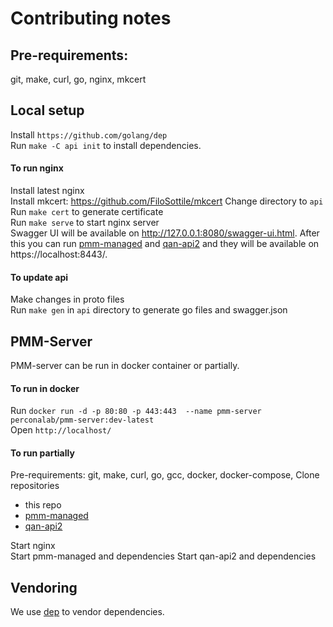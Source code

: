 # Contributing notes

## Pre-requirements: 
git, make, curl, go, nginx, mkcert

## Local setup
Install `https://github.com/golang/dep`  
Run `make -C api init` to install dependencies.

#### To run nginx 
Install latest nginx  
Install mkcert: https://github.com/FiloSottile/mkcert
Change directory to `api`    
Run `make cert` to generate certificate  
Run `make serve` to start nginx server    
Swagger UI will be available on http://127.0.0.1:8080/swagger-ui.html.
After this you can run [pmm-managed](http://github.com/percona/pmm-managed/) and [qan-api2](https://github.com/percona/qan-api2/)
and they will be available on https://localhost:8443/.

#### To update api
Make changes in proto files  
Run `make gen` in `api` directory to generate go files and swagger.json


## PMM-Server
PMM-server can be run in docker container or partially.

#### To run in docker
Run `docker run -d -p 80:80 -p 443:443  --name pmm-server perconalab/pmm-server:dev-latest`  
Open `http://localhost/`  

#### To run partially
Pre-requirements: git, make, curl, go, gcc, docker, docker-compose, 
Clone repositories
* this repo
* [pmm-managed](http://github.com/percona/pmm-managed/)
* [qan-api2](https://github.com/percona/qan-api2/)  

Start nginx  
Start pmm-managed and dependencies
Start qan-api2 and dependencies


## Vendoring

We use [dep](https://github.com/golang/dep) to vendor dependencies.
